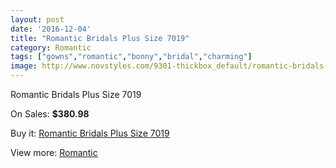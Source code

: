 ```yaml
---
layout: post
date: '2016-12-04'
title: "Romantic Bridals Plus Size 7019"
category: Romantic
tags: ["gowns","romantic","bonny","bridal","charming"]
image: http://www.novstyles.com/9301-thickbox_default/romantic-bridals-plus-size-7019.jpg
---
```

Romantic Bridals Plus Size 7019

On Sales: **$380.98**
<a href="https://www.novstyles.com/en/romantic/6541-romantic-bridals-plus-size-7019.html"><amp-img layout="responsive" width="600" height="600" src="//www.novstyles.com/9301-thickbox_default/romantic-bridals-plus-size-7019.jpg" alt="Romantic Bridals Plus Size 7019 0" /></a>

Buy it: [Romantic Bridals Plus Size 7019](https://www.novstyles.com/en/romantic/6541-romantic-bridals-plus-size-7019.html "Romantic Bridals Plus Size 7019")

View more: [Romantic](https://www.novstyles.com/en/45-romantic "Romantic")